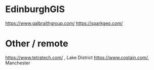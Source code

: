 # EdinburghGIS

https://www.galbraithgroup.com/
https://sparkgeo.com/

# Other / remote
https://www.tetratech.com/ , Lake District
https://www.costain.com/, Manchester
